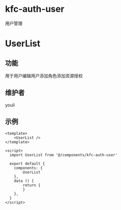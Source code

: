 # kfc-auth-user
用户管理

# UserList

## 功能
用于用户编辑用户添加角色添加资源授权

## 维护者
youli

## 示例
```
<template>
    <UserList />
</template>

<script>
  import UserList from '@/components/kfc-auth-user'

  export default {
    components: {
        UserList
    },
    data () {
        return {
        }
    },
  }
</script>

```
